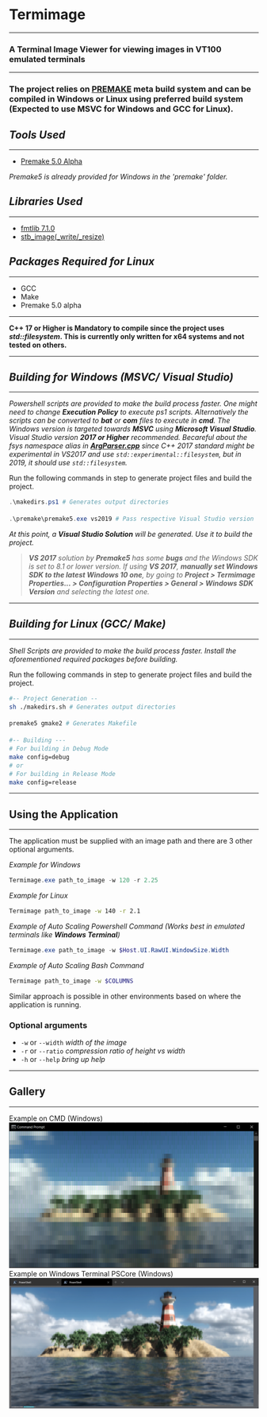 <!-- Written by Mohammad Ishrak Abedin-->
# Termimage
---
### A Terminal Image Viewer for viewing images in VT100 emulated terminals
---
### The project relies on **[PREMAKE](https://premake.github.io/)** meta build system and can be compiled in Windows or Linux using preferred build system (Expected to use MSVC for Windows and GCC for Linux).

## *Tools Used*
---
- [Premake 5.0 Alpha](https://premake.github.io/)

*Premake5 is already provided for Windows in the 'premake' folder.*

## *Libraries Used*
---
+ [fmtlib 7.1.0](https://github.com/fmtlib/fmt)
+ [stb_image(_write/_resize)](https://github.com/nothings/stb)

## *Packages Required for Linux*
---
+ GCC
+ Make
+ Premake 5.0 alpha

---
**C++ 17 or Higher is Mandatory to compile since the project uses *std::filesystem*. This is currently only written for x64 systems and not tested on others.**

---
## *Building for Windows (MSVC/ Visual Studio)*
---
*Powershell scripts are provided to make the build process faster. One might need to change **Execution Policy** to execute ps1 scripts. Alternatively the scripts can be converted to **bat** or **com** files to execute in **cmd**. The Windows version is targeted towards **MSVC** using **Microsoft Visual Studio**. Visual Studio version **2017 or Higher** recommended. Becareful about the fsys namespace alias in **[ArgParser.cpp](src/ArgParser.cpp)** since C++ 2017 standard might be experimental in VS2017 and use ```std::experimental::filesystem```, but in 2019, it should use ```std::filesystem```.*

Run the following commands in step to generate project files and build the project.
```powershell
.\makedirs.ps1 # Generates output directories

.\premake\premake5.exe vs2019 # Pass respective Visual Studio version
```
*At this point, a **Visual Studio Solution** will be generated. Use it to build the project.*

> ***VS 2017** solution by **Premake5** has some **bugs** and the Windows SDK is set to 8.1 or lower version. If using **VS 2017**, **manually set Windows SDK to the latest Windows 10 one**, by going to **Project > Termimage Properties... > Configuration Properties > General > Windows SDK Version** and selecting the latest one.*

---
## *Building for Linux (GCC/ Make)*
---
*Shell Scripts are provided to make the build process faster. Install the aforementioned required packages before building.*

Run the following commands in step to generate project files and build the project.
```bash
#-- Project Generation --
sh ./makedirs.sh # Generates output directories

premake5 gmake2 # Generates Makefile

#-- Building ---
# For building in Debug Mode
make config=debug
# or
# For building in Release Mode
make config=release
```
---
## Using the Application
---
The application must be supplied with an image path and there are 3 other optional arguments.

*Example for Windows*
```powershell
Termimage.exe path_to_image -w 120 -r 2.25
```

*Example for Linux*
```bash
Termimage path_to_image -w 140 -r 2.1
```

*Example of Auto Scaling Powershell Command (Works best in emulated terminals like **Windows Terminal**)*
```powershell
Termimage.exe path_to_image -w $Host.UI.RawUI.WindowSize.Width
```

*Example of Auto Scaling Bash Command*
```bash
Termimage path_to_image -w $COLUMNS
```
Similar approach is possible in other environments based on where the application is running.

### Optional arguments
+ `-w` or `--width` *width of the image*
+ `-r` or `--ratio` *compression ratio of height vs width*
+ `-h` or `--help` *bring up help*
---
## Gallery
-------
Example on CMD (Windows)
![Example Image Command Prompt](./examples/exampleImage.png)
Example on Windows Terminal PSCore (Windows)
![Example Image Windows Terminal](./examples/exampleImage2.png)